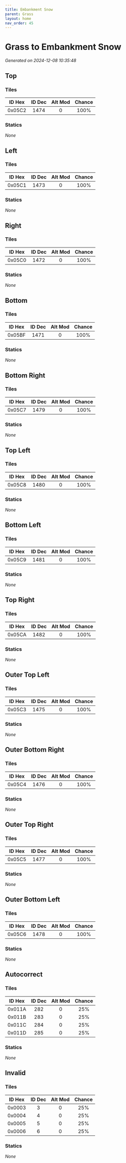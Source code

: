```yaml
---
title: Embankment Snow
parent: Grass
layout: home
nav_order: 45
---
```


# Grass to Embankment Snow

_Generated on 2024-12-08 10:35:48_

## Top

### Tiles

| ID Hex | ID Dec | Alt Mod | Chance |
|:------:|:------:|:--------:|:------:|
| 0x05C2 | 1474 | 0 | 100% |

### Statics

_None_

## Left

### Tiles

| ID Hex | ID Dec | Alt Mod | Chance |
|:------:|:------:|:--------:|:------:|
| 0x05C1 | 1473 | 0 | 100% |

### Statics

_None_

## Right

### Tiles

| ID Hex | ID Dec | Alt Mod | Chance |
|:------:|:------:|:--------:|:------:|
| 0x05C0 | 1472 | 0 | 100% |

### Statics

_None_

## Bottom

### Tiles

| ID Hex | ID Dec | Alt Mod | Chance |
|:------:|:------:|:--------:|:------:|
| 0x05BF | 1471 | 0 | 100% |

### Statics

_None_

## Bottom Right

### Tiles

| ID Hex | ID Dec | Alt Mod | Chance |
|:------:|:------:|:--------:|:------:|
| 0x05C7 | 1479 | 0 | 100% |

### Statics

_None_

## Top Left

### Tiles

| ID Hex | ID Dec | Alt Mod | Chance |
|:------:|:------:|:--------:|:------:|
| 0x05C8 | 1480 | 0 | 100% |

### Statics

_None_

## Bottom Left

### Tiles

| ID Hex | ID Dec | Alt Mod | Chance |
|:------:|:------:|:--------:|:------:|
| 0x05C9 | 1481 | 0 | 100% |

### Statics

_None_

## Top Right

### Tiles

| ID Hex | ID Dec | Alt Mod | Chance |
|:------:|:------:|:--------:|:------:|
| 0x05CA | 1482 | 0 | 100% |

### Statics

_None_

## Outer Top Left

### Tiles

| ID Hex | ID Dec | Alt Mod | Chance |
|:------:|:------:|:--------:|:------:|
| 0x05C3 | 1475 | 0 | 100% |

### Statics

_None_

## Outer Bottom Right

### Tiles

| ID Hex | ID Dec | Alt Mod | Chance |
|:------:|:------:|:--------:|:------:|
| 0x05C4 | 1476 | 0 | 100% |

### Statics

_None_

## Outer Top Right

### Tiles

| ID Hex | ID Dec | Alt Mod | Chance |
|:------:|:------:|:--------:|:------:|
| 0x05C5 | 1477 | 0 | 100% |

### Statics

_None_

## Outer Bottom Left

### Tiles

| ID Hex | ID Dec | Alt Mod | Chance |
|:------:|:------:|:--------:|:------:|
| 0x05C6 | 1478 | 0 | 100% |

### Statics

_None_

## Autocorrect

### Tiles

| ID Hex | ID Dec | Alt Mod | Chance |
|:------:|:------:|:--------:|:------:|
| 0x011A | 282 | 0 | 25% |
| 0x011B | 283 | 0 | 25% |
| 0x011C | 284 | 0 | 25% |
| 0x011D | 285 | 0 | 25% |

### Statics

_None_

## Invalid

### Tiles

| ID Hex | ID Dec | Alt Mod | Chance |
|:------:|:------:|:--------:|:------:|
| 0x0003 | 3 | 0 | 25% |
| 0x0004 | 4 | 0 | 25% |
| 0x0005 | 5 | 0 | 25% |
| 0x0006 | 6 | 0 | 25% |

### Statics

_None_
